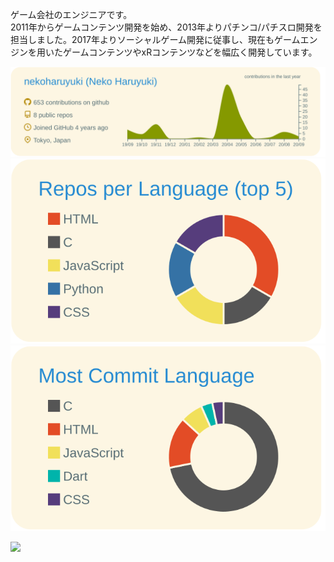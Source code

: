 ゲーム会社のエンジニアです。  
2011年からゲームコンテンツ開発を始め、2013年よりパチンコ/パチスロ開発を担当しました。2017年よりソーシャルゲーム開発に従事し、現在もゲームエンジンを用いたゲームコンテンツやxRコンテンツなどを幅広く開発しています。

[![](https://raw.githubusercontent.com/nekoharuyuki/nekoharuyuki/master/profile-summary-card-output/solarized/0-profile-details.svg)](https://github.com/vn7n24fzkq/github-profile-summary-cards)
[![](https://raw.githubusercontent.com/nekoharuyuki/nekoharuyuki/master/profile-summary-card-output/solarized/1-repos-per-language.svg)](https://github.com/vn7n24fzkq/github-profile-summary-cards)
[![](https://raw.githubusercontent.com/nekoharuyuki/nekoharuyuki/master/profile-summary-card-output/solarized/2-most-commit-language.svg)](https://github.com/vn7n24fzkq/github-profile-summary-cards)

![](https://komarev.com/ghpvc/?username=nekoharuyuki&color=green)
